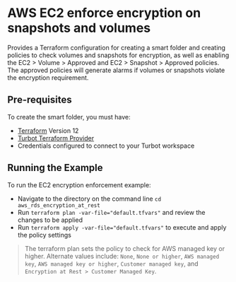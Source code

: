 # AWS EC2 enforce encryption on snapshots and volumes

Provides a Terraform configuration for creating a smart folder and creating policies to check volumes and snapshots for encryption, as well as enabling the EC2 > Volume > Approved and EC2 > Snapshot > Approved policies. The approved policies will generate alarms if volumes or snapshots violate the encryption requirement.


## Pre-requisites

To create the smart folder, you must have:
- [Terraform](https://www.terraform.io) Version 12
- [Turbot Terraform Provider](https://github.com/turbotio/terraform-provider-turbot)
- Credentials configured to connect to your Turbot workspace

## Running the Example

To run the EC2 encryption enforcement example:
- Navigate to the directory on the command line `cd aws_rds_encryption_at_rest`
- Run `terraform plan -var-file="default.tfvars"` and review the changes to be applied
- Run `terraform apply -var-file="default.tfvars"` to execute and apply the policy settings

> The terraform plan sets the policy to check for AWS managed key or higher. Alternate values include: `None`, `None or higher`, `AWS managed key`, `AWS managed key or higher`, `Customer managed key`, and `Encryption at Rest > Customer Managed Key`.
